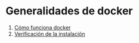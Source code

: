 # Generalidades de docker

1. [Cómo funciona docker](01funciona.md)
2. [Verificación de la instalación](02verificar.md)

